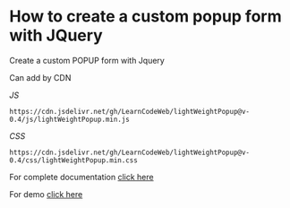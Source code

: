 # How to create a custom popup form with JQuery
Create a custom POPUP form with Jquery

Can add by CDN

*JS*
````
https://cdn.jsdelivr.net/gh/LearnCodeWeb/lightWeightPopup@v-0.4/js/lightWeightPopup.min.js
````
*CSS*
````
https://cdn.jsdelivr.net/gh/LearnCodeWeb/lightWeightPopup@v-0.4/css/lightWeightPopup.min.css
````


For complete documentation <a href="https://learncodeweb.com/web-development/how-to-create-a-custom-popup-form-with-php-and-ajax/" target="_blank">click here</a>


For demo <a href="https://learncodeweb.github.io/lightWeightPopup/" target="_blank">click here</a>
